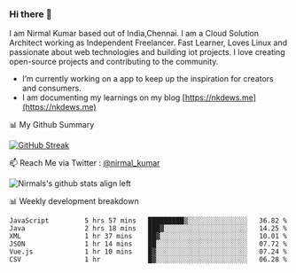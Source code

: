 ### Hi there 👋

 I am Nirmal Kumar based out of India,Chennai. I am a Cloud Solution Architect working as Independent Freelancer. Fast Learner, Loves Linux and passionate about web technologies and building iot projects. I love creating open-source projects and contributing to the community.

- I’m currently working on a app to keep up the inspiration for creators and consumers.
- I am documenting my learnings on my blog [https://nkdews.me](https://nkdews.me)


📊 My Github Summary

[![GitHub Streak](https://github-readme-streak-stats.herokuapp.com?user=nk-gears&theme=dark&hide_border=true&date_format=M%20j%5B%2C%20Y%5D)](https://git.io/streak-stats)


📫 Reach Me via  Twitter : [@nirmal_kumar](https://twitter.com/nirmal_kumar)

![Nirmals's github stats align left](https://github-readme-stats.vercel.app/api?username=nk-gears&show_icons=true)


📊 Weekly development breakdown

<!--START_SECTION:waka-->

```text
JavaScript         5 hrs 57 mins   █████████▒░░░░░░░░░░░░░░░   36.82 %
Java               2 hrs 18 mins   ███▓░░░░░░░░░░░░░░░░░░░░░   14.25 %
XML                1 hr 37 mins    ██▓░░░░░░░░░░░░░░░░░░░░░░   10.01 %
JSON               1 hr 14 mins    ██░░░░░░░░░░░░░░░░░░░░░░░   07.72 %
Vue.js             1 hr 10 mins    █▓░░░░░░░░░░░░░░░░░░░░░░░   07.24 %
CSV                1 hr            █▓░░░░░░░░░░░░░░░░░░░░░░░   06.28 %
```

<!--END_SECTION:waka-->


